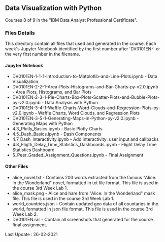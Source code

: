 ## Data Visualization with Python

Courses 8 of 9 in the "IBM Data Analyst Professional Certificate".

### Files Details
This directory contain all files that used and generated in the course. Each week's Jupyter Notebook identified by the first number after 'DV0101EN-' or the very first number in the filename.

#### Jupyter Notebook
* DV0101EN-1-1-1-Introduction-to-Matplotlib-and-Line-Plots.ipynb			- Data Visualization
* DV0101EN-2-2-1-Area-Plots-Histograms-and-Bar-Charts-py-v2.0.ipynb			- Area Plots, Histograms, and Bar Plots
* DV0101EN-2-3-1-Pie-Charts-Box-Plots-Scatter-Plots-and-Bubble-Plots-py-v2.0.ipynb	- Data Analysis with Python
* DV0101EN-3-4-1-Waffle-Charts-Word-Clouds-and-Regression-Plots-py-v2.0.ipynb		- Waffle Charts, Word Clouds, and Regression Plots
* DV0101EN-3-5-1-Generating-Maps-in-Python-py-v2.0.ipynb				- Generating Maps with Python
* 4.3_Plotly_Basics.ipynb								- Basic Plotly Charts
* 4.5_Dash_Basics.ipynb									- Dash Components
* 4.7_Dash_Interactivity.ipynb								- Add interactivity: user input and callbacks
* 4.8_Fligth_Delay_Time_Statistics_Dashboards.ipynb					- Flight Delay Time Statistics Dashboard
* 5_Peer_Graded_Assignment_Questions.ipynb						- Final Assignment

#### Other Files
* alice_novel.txt	- Contains 200 words extracted from the famous "Alice: In the Wonderland" novel, formatted in txt file format. This file is used in the course 3rd Week Lab 1.
* alice_mask.png	- Alice and hare from "Alice: In the Wonderland" mask file. This file is used in  the course 3rd Week Lab 1.
* world_countries.json	- Contain updated geo data of all countaries in the world, formatted in json file format. This file is used in  the course 3rd Week Lab 2.
* DV0101EN.rar		- Contain all screenshots that generated for the course final assignment.

Last Update : 26-02-2021